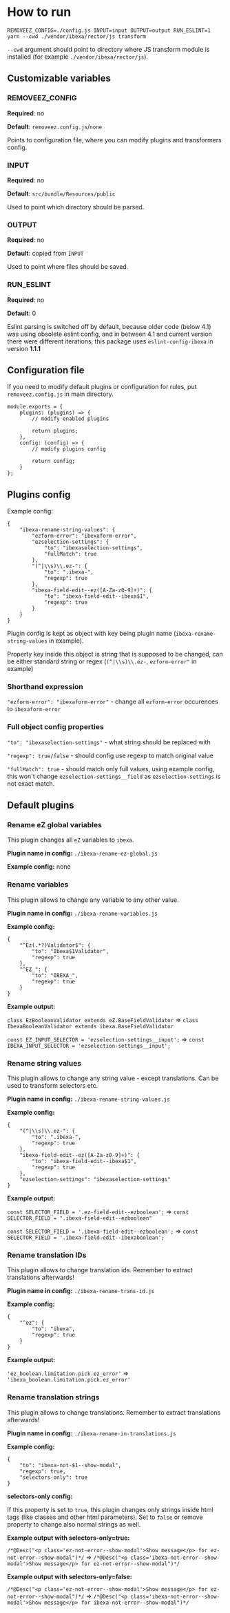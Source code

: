 # How to run
```
REMOVEEZ_CONFIG=./config.js INPUT=input OUTPUT=output RUN_ESLINT=1  yarn --cwd ./vendor/ibexa/rector/js transform
```
`--cwd` argument should point to directory where JS transform module is installed (for example `./vendor/ibexa/rector/js`).

## Customizable variables
### REMOVEEZ_CONFIG
**Required**: no

**Default**: `removeez.config.js`/`none`

Points to configuration file, where you can modify plugins and transformers config. 

### INPUT
**Required**: no

**Default**: `src/bundle/Resources/public`

Used to point which directory should be parsed.

### OUTPUT
**Required**: no

**Default**: copied from `INPUT`

Used to point where files should be saved.

### RUN_ESLINT
**Required**: no

**Default**: 0

Eslint parsing is switched off by default, because older code (below 4.1) was using obsolete eslint config, and in between 4.1 and current version there were different iterations, this package uses `eslint-config-ibexa` in version **1.1.1**

## Configuration file
If you need to modify default plugins or configuration for rules, put `removeez.config.js` in main directory.
```
module.exports = {
    plugins: (plugins) => {
        // modify enabled plugins

        return plugins;
    },
    config: (config) => {
        // modify plugins config

        return config;
    }
};
```

## Plugins config
Example config:
```
{
    "ibexa-rename-string-values": {
        "ezform-error": "ibexaform-error",
        "ezselection-settings": {
            "to": "ibexaselection-settings",
            "fullMatch": true
        },
        "(^|\\s)\\.ez-": {
            "to": ".ibexa-",
            "regexp": true
        },
        "ibexa-field-edit--ez([A-Za-z0-9]+)": {
            "to": "ibexa-field-edit--ibexa$1",
            "regexp": true
        }
    }
}
```
Plugin config is kept as object with key being plugin name (`ibexa-rename-string-values` in example).

Property key inside this object is string that is supposed to be changed, can be either standard string or regex (`(^|\\s)\\.ez-`, `ezform-error"` in example)

### Shorthand expression

`"ezform-error": "ibexaform-error"` - change all `ezform-error` occurences to `ibexaform-error`

### Full object config properties

`"to": "ibexaselection-settings"` - what string should be replaced with

`"regexp": true/false` - should config use regexp to match original value

`"fullMatch": true` - should match only full values, using example config, this won't change `ezselection-settings__field` as `ezselection-settings` is not exact match.


## Default plugins
### Rename eZ global variables
This plugin changes all `eZ` variables to `ibexa`.

**Plugin name in config:** `./ibexa-rename-ez-global.js`

**Example config:** none

### Rename variables
This plugin allows to change any variable to any other value.

**Plugin name in config:** `./ibexa-rename-variables.js`

**Example config:**
```
{
    "^Ez(.*?)Validator$": {
        "to": "Ibexa$1Validator",
        "regexp": true
    },
    "^EZ_": {
        "to": "IBEXA_",
        "regexp": true
    }
}
```

**Example output:**

`class EzBooleanValidator extends eZ.BaseFieldValidator` => `class IbexaBooleanValidator extends ibexa.BaseFieldValidator`

`const EZ_INPUT_SELECTOR = 'ezselection-settings__input';` => `const IBEXA_INPUT_SELECTOR = 'ezselection-settings__input';`

### Rename string values
This plugin allows to change any string value - except translations. Can be used to transform selectors etc.

**Plugin name in config:** `./ibexa-rename-string-values.js`

**Example config:**
```
{
    "(^|\\s)\\.ez-": {
        "to": ".ibexa-",
        "regexp": true
    },
    "ibexa-field-edit--ez([A-Za-z0-9]+)": {
        "to": "ibexa-field-edit--ibexa$1",
        "regexp": true
    },
    "ezselection-settings": "ibexaselection-settings"
}
```

**Example output:**

`const SELECTOR_FIELD = '.ez-field-edit--ezboolean';` => `const SELECTOR_FIELD = ".ibexa-field-edit--ezboolean"`

`const SELECTOR_FIELD = '.ibexa-field-edit--ezboolean';` => `const SELECTOR_FIELD = '.ibexa-field-edit--ibexaboolean';`

### Rename translation IDs
This plugin allows to change translation ids. Remember to extract translations afterwards!

**Plugin name in config:** `./ibexa-rename-trans-id.js`

**Example config:**
```
{
    "^ez": {
        "to": "ibexa",
        "regexp": true
    }
}
```

**Example output:**

`'ez_boolean.limitation.pick.ez_error'` => `'ibexa_boolean.limitation.pick.ez_error'`

### Rename translation strings
This plugin allows to change translations. Remember to extract translations afterwards!

**Plugin name in config:** `./ibexa-rename-in-translations.js`

**Example config:**
```
{
    "to": "ibexa-not-$1--show-modal",
    "regexp": true,
    "selectors-only": true
}
```

**selectors-only config:** 

If this property is set to `true`, this plugin changes only strings inside html tags (like classes and other html parameters). Set to `false` or remove property to change also normal strings as well.

**Example output with selectors-only=true:**

`/*@Desc("<p class='ez-not-error--show-modal'>Show message</p> for ez-not-error--show-modal")*/` => `/*@Desc("<p class='ibexa-not-error--show-modal'>Show message</p> for ez-not-error--show-modal")*/`

**Example output with selectors-only=false:**

`/*@Desc("<p class='ez-not-error--show-modal'>Show message</p> for ez-not-error--show-modal")*/` => `/*@Desc("<p class='ibexa-not-error--show-modal'>Show message</p> for ibexa-not-error--show-modal")*/`